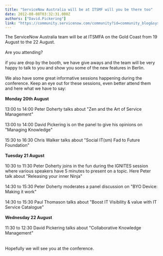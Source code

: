 ```yaml
---
title: "ServiceNow Australia will be at ITSMF will you be there too"
date: 2012-08-08T03:32:31.000Z
authors: ["David.Pickering"]
link: "https://community.servicenow.com/community?id=community_blog&sys_id=1c9d6a69dbd0dbc01dcaf3231f9619a0"
---
```

<p>The ServiceNow Australia team will be at ITSMFA on the Gold Coast from 19 August to the 22 August. <br /><br />Are you attending?<br /><br />if you are drop by the booth, we have give aways and the team will be very happy to talk to you and show you some of the new features in Berlin.<br /><br />We also have some great informative sessions happening during the conference. Keep an eye out for these sessions, even better attend them and here what we have to say:<br /><br /><strong>Monday 20th August</strong><br /><br />13:00 to 14:00 Peter Doherty talks about "Zen and the Art of Service Management"<br /><br />13:00 to 14:00 David Pickering is on the panel to give his opinions on "Managing Knowledge"<br /><br />15:30 to 16:30 Chris Walker talks about "Social IT(sm) Fad to Future Foundation"<br /><br /><strong>Tuesday 21 August</strong><br /><br />10:30 to 11:30 Peter Doherty joins in the fun during the IGNITES session where various speakers have 5 minutes to present on a topic. Here Peter talk about "Releasing your inner Ninja"<br /><br />14:30 to 15:30 Peter Doherty moderates a panel discussion on "BYO Device: Making it work"<br /><br />14:30 to 15:30 Paul Thomason talks about "Boost IT Visibility &amp; value with IT Service Catalogue"<br /><br /><strong>Wednesday 22 August</strong><br /><br />11:30 to 12:30 David Pickering talks about "Collaborative Knowledge Management"<br /><br /> <br />Hopefully we will see you at the conference.</p>